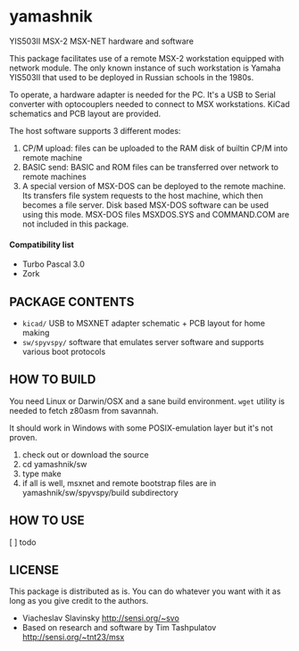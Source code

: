 yamashnik
=========
YIS503II MSX-2 MSX-NET hardware and software

This package facilitates use of a remote MSX-2 workstation equipped with network 
module. The only known instance of such workstation is Yamaha YIS503II that used
to be deployed in Russian schools in the 1980s.

To operate, a hardware adapter is needed for the PC. It's a USB to Serial converter
with optocouplers needed to connect to MSX workstations. KiCad schematics and PCB
layout are provided.

The host software supports 3 different modes:

1. CP/M upload: files can be uploaded to the RAM disk of builtin CP/M into remote machine
2. BASIC send: BASIC and ROM files can be transferred over network to remote machines
3. A special version of MSX-DOS can be deployed to the remote machine. Its transfers file system requests to the host machine, which then becomes a file server. Disk based MSX-DOS software can be used using this mode. MSX-DOS files MSXDOS.SYS and COMMAND.COM are not included in this package.

#### Compatibility list
- Turbo Pascal 3.0
- Zork

PACKAGE CONTENTS
----------------
- `kicad/` USB to MSXNET adapter schematic + PCB layout for home making
- `sw/spyvspy/` software that emulates server software and supports various boot protocols

HOW TO BUILD
------------
You need Linux or Darwin/OSX and a sane build environment. `wget` utility is needed to fetch z80asm from savannah. 

It should work in Windows with some POSIX-emulation layer but it's not proven. 

  1. check out or download the source
  2. cd yamashnik/sw
  3. type make
  4. if all is well, msxnet and remote bootstrap files are in yamashnik/sw/spyvspy/build subdirectory

HOW TO USE
----------
[ ] todo

LICENSE
-------
This package is distributed as is. You can do whatever you want with it as long as you give credit to the authors.

- Viacheslav Slavinsky http://sensi.org/~svo
- Based on research and software by Tim Tashpulatov http://sensi.org/~tnt23/msx

